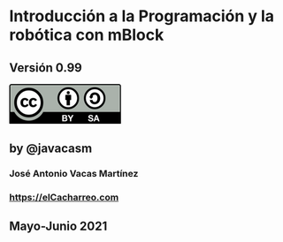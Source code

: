 # Introducción a la Programación y la robótica con mBlock

## Versión 0.99


![Licencia CC by SA](./images/Licencia_CC_peque.png) 

## by @javacasm


### José Antonio Vacas Martínez

### https://elCacharreo.com

## Mayo-Junio 2021
